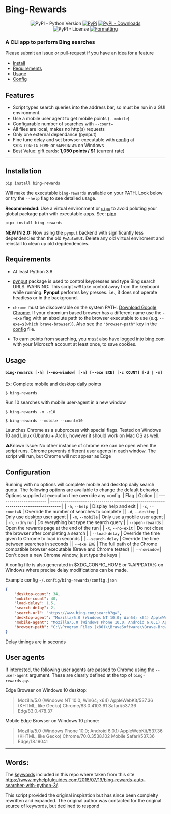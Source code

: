 # Bing-Rewards

<div align="center">
<img alt="PyPI - Python Version" src="https://img.shields.io/pypi/pyversions/bing-rewards?style=flat-square&label=Python&logo=python&logoColor=yellow">
<a href="https://pypi.org/project/bing-rewards/"> <img alt="PyPi" src="https://img.shields.io/pypi/v/bing-rewards?label=PyPI&style=flat-square&logo=pypi&logoColor=yellow"></a>
<a href="https://pypi.org/project/bing-rewards/"> <img alt="PyPI - Downloads" src="https://img.shields.io/pypi/dm/bing-rewards?style=flat-square&label=Downloads&color=orange"></a>
<br>
<img alt="PyPI - License" src="https://img.shields.io/pypi/l/bing-rewards?style=flat-square&label=License&color=blueviolet">
<a href="https://github.com/psf/black"> <img alt="Formatting" src="https://img.shields.io/badge/Code%20Style-Black-000000?style=flat-square"> </a>

</div>

### A CLI app to perform Bing searches
Please submit an issue or pull-request if you have an idea for a feature

- [Install](#installation)
- [Requirements](#requirements)
- [Usage](#usage)
- [Config](#config)

## **Features**

* Script types search queries into the address bar, so must be run in a GUI environment.
* Use a mobile user agent to get mobile points (`--mobile`)
* Configurable number of searches with `--count=`
* All files are local, makes no http(s) requests
* Only one external dependance (pynput)
* Fine tune delay and set browser executable with [config](#configuration) at `$XDG_CONFIG_HOME` or `%APPDATA%` on Windows
* Best Value: gift cards: **1,050 points / $1** (current rate)
***

## **Installation**
```bash
pip install bing-rewards
```
Will make the executable `bing-rewards` available on your PATH.
Look below or try the `--help` flag to see detailed usage.

**Recommended**: Use a virtual environment or [`pipx`](https://pypa.github.io/pipx/) to avoid poluting your global package path with executable apps. See: [pipx](https://pypa.github.io/pipx/)
```bash
pipx install bing-rewards
```

**NEW IN 2.0:** Now using the `pynput` backend with significantly less dependencies than the old `PyAutoGUI`. Delete any old virtual enviroment and reinstall to clean up old depdendencies.

## **Requirements**

- At least Python 3.8

- [pynput](https://github.com/moses-palmer/pynput) package is used to control keypresses and type Bing search URLS.
WARNING: This script *will* take control away from the keyboard while running. **Pynput** performs key presses. i.e., it does not operate headless or in the background.

- `chrome` must be discoverable on the system PATH. [Download Google Chrome](https://www.google.com/intl/en/chrome/).
If your chromium based browser has a different name use the `--exe` flag with an absolute path to the browser executable to use (e.g. `--exe=$(which brave-browser)`). Also see the `"browser-path"` key in the [config](#configuration) file.

- To earn points from searching, you *must* also have logged into [bing.com](https://www.bing.com) with your Microsoft account at least once, to save cookies.

## **Usage**

#### `bing-rewards [-h] [--no-window] [-n] [--exe EXE] [-c COUNT] [-d | -m]`

Ex:
Complete mobile and desktop daily points

`$ bing-rewards`

Run 10 searches with mobile user-agent in a new window

`$ bing-rewards -m -c10`

`$ bing-rewards --mobile --count=10`

Launches Chrome as a subprocess with special flags. Tested on Windows 10 and Linux (Ubuntu + Arch), however it should work on Mac OS as well.

⚠️Known Issue: No other instance of chrome.exe can be open when the script runs. Chrome prevents different user agents in each window. The script will run, but Chrome will not appear as Edge


## **Configuration**

Running with no options will complete mobile and desktop daily search quota.
The following options are available to change the default behavior.
Options supplied at execution time override any config.
| Flag                    | Option                                                                              |
| ----------------------- | ----------------------------------------------------------------------------------- |
| `-h`, `--help`          | Display help and exit                                                               |
| `-c`, `--count=N`       | Override the number of searches to complete                                         |
| `-d`, `--desktop`       | Only use desktop user agent                                                         |
| `-m`, `--mobile`        | Only use a mobile user agent                                                        |
| `-n`, `--dryrun`        | Do everything but type the search query                                             |
| `--open-rewards`   | Open the rewards page at the end of the run                                         |
| `-X`, `--no-exit`       | Do not close the browser after completing a search                                  |
| `--load-delay`     | Override the time given to Chrome to load in seconds                                |
| `--search-delay`   | Override the time between searches in seconds                                       |
| `--exe EXE`             | The full path of the Chrome compatible browser executable (Brave and Chrome tested) |
| `--nowindow`            | Don't open a new Chrome window, just type the keys                                  |

A config file is also generated in $XDG_CONFIG_HOME or %APPDATA% on Windows
where precise delay modifications can be made.

Example config `~/.config/bing-rewards/config.json`
```json
{
    "desktop-count": 34,
    "mobile-count": 40,
    "load-delay": 1.5,
    "search-delay": 2,
    "search-url": "https://www.bing.com/search?q=",
    "desktop-agent": "Mozilla/5.0 (Windows NT 10.0; Win64; x64) AppleWebKit/537.36 (KHTML, like Gecko) Chrome/83.0.4103.61 Safari/537.36 Edg/83.0.478.37",
    "mobile-agent": "Mozilla/5.0 (Windows Phone 10.0; Android 6.0.1) AppleWebKit/537.36 (KHTML, like Gecko) Chrome/70.0.3538.102 Mobile Safari/537.36 Edge/18.19041",
    "browser-path": "C:\\Program Files (x86)\\BraveSoftware\\Brave-Browser\\Application\\brave.exe"
}
```
Delay timings are in seconds

## User agents

If interested, the following user agents are passed to Chrome using the `--user-agent` argument.
These are clearly defined at the top of `bing-rewards.py`.

Edge Browser on Windows 10 desktop:
> Mozilla/5.0 (Windows NT 10.0; Win64; x64) AppleWebKit/537.36 (KHTML, like Gecko) Chrome/83.0.4103.61 Safari/537.36 Edg/83.0.478.37

Mobile Edge Browser on Windows 10 phone:
> Mozilla/5.0 (Windows Phone 10.0; Android 6.0.1) AppleWebKit/537.36 (KHTML, like Gecko) Chrome/70.0.3538.102 Mobile Safari/537.36 Edge/18.19041
***

## Words:
The [keywords](https://www.myhelpfulguides.com/keywords.txt) included in this repo where taken from this site
https://www.myhelpfulguides.com/2018/07/19/bing-rewards-auto-searcher-with-python-3/.

This script provided the original inspiration but has since been complelty rewritten and expanded.
The original author was contacted for the original source of keywords, but declined to respond
